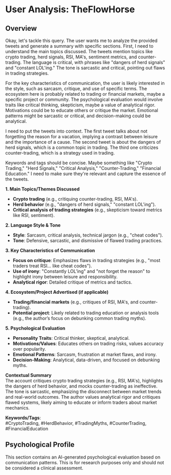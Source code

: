 # User Analysis: TheFlowHorse

## Overview

<think>
Okay, let's tackle this query. The user wants me to analyze the provided tweets and generate a summary with specific sections. First, I need to understand the main topics discussed. The tweets mention topics like crypto trading, herd signals, RSI, MA's, sentiment metrics, and counter-trading. The language is critical, with phrases like "dangers of herd signals" and "constant LOL'ing." The tone is sarcastic and critical, pointing out flaws in trading strategies.

For the key characteristics of communication, the user is likely interested in the style, such as sarcasm, critique, and use of specific terms. The ecosystem here is probably related to trading or financial markets, maybe a specific project or community. The psychological evaluation would involve traits like critical thinking, skepticism, maybe a value of analytical rigor. Motivations could be to educate others or critique the market. Emotional patterns might be sarcastic or critical, and decision-making could be analytical.

I need to put the tweets into context. The first tweet talks about not forgetting the reason for a vacation, implying a contrast between leisure and the importance of a cause. The second tweet is about the dangers of herd signals, which is a common topic in trading. The third one criticizes counter-trading, which is a strategy used in trading.

Keywords and tags should be concise. Maybe something like "Crypto Trading," "Herd Signals," "Critical Analysis," "Counter-Trading," "Financial Education." I need to make sure they're relevant and capture the essence of the tweets.
</think>

**1. Main Topics/Themes Discussed**  
- **Crypto trading** (e.g., critiquing counter-trading, RSI, MA's).  
- **Herd behavior** (e.g., "dangers of herd signals," "constant LOL'ing").  
- **Critical analysis of trading strategies** (e.g., skepticism toward metrics like RSI, sentiment).  

**2. Language Style & Tone**  
- **Style**: Sarcasm, critical analysis, technical jargon (e.g., "cheat codes").  
- **Tone**: Defensive, sarcastic, and dismissive of flawed trading practices.  

**3. Key Characteristics of Communication**  
- **Focus on critique**: Emphasizes flaws in trading strategies (e.g., "most traders treat RSI... like cheat codes").  
- **Use of irony**: "Constantly LOL’ing" and "not forget the reason" to highlight irony between leisure and responsibility.  
- **Analytical rigor**: Detailed critique of metrics and tactics.  

**4. Ecosystem/Project Advertised (if applicable)**  
- **Trading/financial markets** (e.g., critiques of RSI, MA's, and counter-trading).  
- **Potential project**: Likely related to trading education or analysis tools (e.g., the author’s focus on debunking common trading myths).  

**5. Psychological Evaluation**  
- **Personality Traits**: Critical thinker, skeptical, analytical.  
- **Motivations/Values**: Educates others on trading risks, values accuracy over popularity.  
- **Emotional Patterns**: Sarcasm, frustration at market flaws, and irony.  
- **Decision-Making**: Analytical, data-driven, and focused on debunking myths.  

**Contextual Summary**  
The account critiques crypto trading strategies (e.g., RSI, MA's), highlights the dangers of herd behavior, and mocks counter-trading as ineffective. The tone is sarcastic, emphasizing the disconnect between market trends and real-world outcomes. The author values analytical rigor and critiques flawed systems, likely aiming to educate or inform traders about market mechanics.  

**Keywords/Tags**:  
#CryptoTrading, #HerdBehavior, #TradingMyths, #CounterTrading, #FinancialEducation

## Psychological Profile

This section contains an AI-generated psychological evaluation based on communication patterns. This is for research purposes only and should not be considered a clinical assessment.
